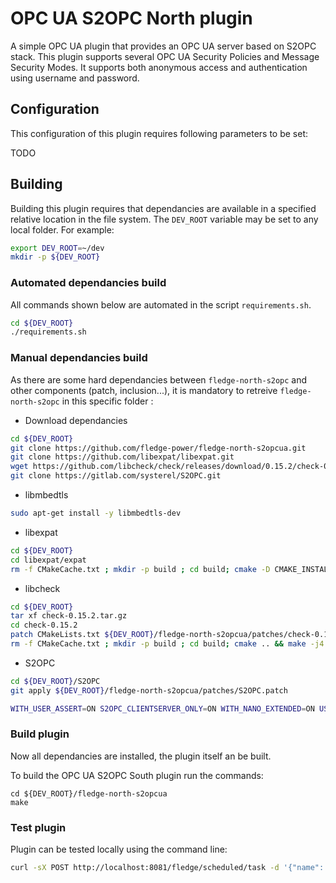 # OPC UA S2OPC North plugin 

A simple OPC UA plugin that provides an OPC UA server based on S2OPC stack.
This plugin supports several OPC UA Security Policies and Message Security Modes.
It supports both anonymous access and authentication using username and password.


## Configuration

This configuration of this plugin requires following parameters to be set:

TODO

## Building

Building this plugin requires that dependancies are available in a specified relative location in the file system. The `DEV_ROOT` variable may be set to any local folder. For example:

```sh
export DEV_ROOT=~/dev
mkdir -p ${DEV_ROOT}
```

### Automated dependancies build

All commands shown below are automated in the script `requirements.sh`.

```sh
cd ${DEV_ROOT}
./requirements.sh
```

### Manual dependancies build
As there are some hard dependancies between `fledge-north-s2opc` and other components (patch, inclusion...), it is mandatory to retreive `fledge-north-s2opc` in this specific folder :

- Download dependancies

```sh
cd ${DEV_ROOT}
git clone https://github.com/fledge-power/fledge-north-s2opcua.git
git clone https://github.com/libexpat/libexpat.git
wget https://github.com/libcheck/check/releases/download/0.15.2/check-0.15.2.tar.gz
git clone https://gitlab.com/systerel/S2OPC.git
```

- libmbedtls

```sh
sudo apt-get install -y libmbedtls-dev
```

- libexpat

```sh
cd ${DEV_ROOT}
cd libexpat/expat
rm -f CMakeCache.txt ; mkdir -p build ; cd build; cmake -D CMAKE_INSTALL_PREFIX=/usr/local -D EXPAT_BUILD_PKGCONFIG=ON -D EXPAT_ENABLE_INSTALL=ON -D EXPAT_SHARED_LIBS=ON .. && make -j4 && sudo make install; cd -
```

- libcheck

```sh
cd ${DEV_ROOT}
tar xf check-0.15.2.tar.gz
cd check-0.15.2
patch CMakeLists.txt ${DEV_ROOT}/fledge-north-s2opcua/patches/check-0.15.2.patch
rm -f CMakeCache.txt ; mkdir -p build ; cd build; cmake .. && make -j4 && sudo make install; cd -
```
  
- S2OPC

```sh
cd ${DEV_ROOT}/S2OPC
git apply ${DEV_ROOT}/fledge-north-s2opcua/patches/S2OPC.patch

WITH_USER_ASSERT=ON S2OPC_CLIENTSERVER_ONLY=ON WITH_NANO_EXTENDED=ON USE_STATIC_EXT_LIBS=ON BUILD_SHARED_LIBS=OFF CMAKE_INSTALL_PREFIX=/usr/local ./build.sh; echo; echo "BUILD done, INSTALLING..."; echo; sudo make install -C build
```

### Build plugin
Now all dependancies are installed, the plugin itself an be built.

To build the OPC UA S2OPC South plugin run the commands:

```
cd ${DEV_ROOT}/fledge-north-s2opcua
make
```

### Test plugin

Plugin can be tested locally using the command line:

``` sh
curl -sX POST http://localhost:8081/fledge/scheduled/task -d '{"name": "s2opcua","plugin": "s2opcua","type": "north","schedule_type": 3,"schedule_day": 0,"schedule_time": 0,"schedule_repeat": 30,"schedule_enabled": true}' ; echo
```

